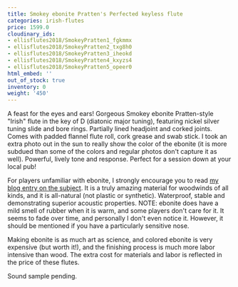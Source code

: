 ```yaml
---
title: Smokey ebonite Pratten's Perfected keyless flute
categories: irish-flutes
price: 1599.0
cloudinary_ids:
- ellisflutes2018/SmokeyPratten1_fgkmmx
- ellisflutes2018/SmokeyPratten2_txg8h0
- ellisflutes2018/SmokeyPratten3_iheokd
- ellisflutes2018/SmokeyPratten4_kxyzs4
- ellisflutes2018/SmokeyPratten5_opeer0
html_embed: ''
out_of_stock: true
inventory: 0
weight: '450'
---
```


A feast for the eyes and ears!  Gorgeous Smokey ebonite Pratten-style "Irish" flute in the key of D (diatonic major tuning), featuring nickel silver tuning slide and bore rings.  Partially lined headjoint and corked joints.  Comes with padded flannel flute roll, cork grease and swab stick.  I took an extra photo out in the sun to really show the color of the ebonite (it is more subdued than some of the colors and regular photos don't capture it as well).  Powerful, lively tone and response.  Perfect for a session down at your local pub!

For players unfamiliar with ebonite, I strongly encourage you to read [my blog entry on the subject](http://ellisflutes.com/blog/what-is-ebonite).  It is a truly amazing material for woodwinds of all kinds, and it is all-natural (not plastic or synthetic).  Waterproof, stable and demonstrating superior acoustic properties.  NOTE: ebonite does have a mild smell of rubber when it is warm, and some players don't care for it.  It seems to fade over time, and personally I don't even notice it.  However, it should be mentioned if you have a particularly sensitive nose.

Making ebonite is as much art as science, and colored ebonite is very expensive (but worth it!), and the finishing process is much more labor intensive than wood.  The extra cost for materials and labor is reflected in the price of these flutes.

Sound sample pending.